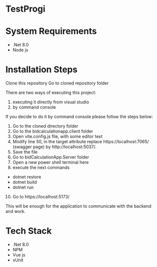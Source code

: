 # TestProgi

# System Requirements
* .Net 8.0
* Node js

# Installation Steps
Clone this repository
Go to cloned repository folder

There are two ways of executing this project:
1. executing it directly from visual studio 
2. by command console

If you decide to do it by command console please follow the steps below:
1. Go to the cloned directory folder
2. Go to the bidcalculationapp.client folder
3. Open vite.config.js file, with some editor text
4. Modify line 50, in the target attribute replace https://localhost:7065/ (swagger page) by http://localhost:5037/.
5. Save the file
6. Go to bidCalculationApp.Server folder
7. Open a new power shell terminal here
8. execute the next commands 
* dotnet restore  
* dotnet build
* dotnet run
10. Go to https://localhost:5173/


This will be enough for the application to communicate with the backend and work.

# Tech Stack
* .Net 8.0
* NPM
* Vue js
* xUnit
